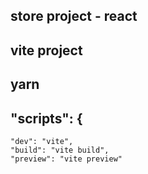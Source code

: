 ## store project - react
## vite project
## yarn
## "scripts": {
    "dev": "vite",
    "build": "vite build",
    "preview": "vite preview"